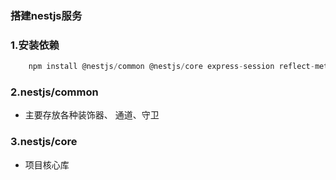 <!--
 * @Date: 2024-12-19 10:49:40
 * @LastEditors: xiaolong.su@bst.ai
 * @LastEditTime: 2024-12-19 14:11:54
 * @Description: 
-->
### 搭建nestjs服务

### 1.安装依赖
```javascript
    npm install @nestjs/common @nestjs/core express-session reflect-metadata @nestjs/platform-express rxjs cli-color -S
```

### 2.nestjs/common 
- 主要存放各种装饰器、 通道、守卫

### 3.nestjs/core
- 项目核心库